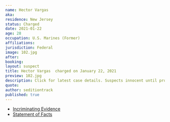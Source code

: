 ```yaml
---
name: Hector Vargas
aka:
residence: New Jersey
status: Charged
date: 2021-01-22
age: 28
occupation: U.S. Marines (Former)
affiliations:
jurisdiction: Federal
image: 102.jpg
after:
booking:
layout: suspect
title: Hector Vargas  charged on January 22, 2021
preview: 102.jpg
description: Click for latest case details. Suspects innocent until proven guilty.
quote:
author: seditiontrack
published: true
---
```


- [Incriminating Evidence](https://jcitytimes.com/hector-vargas-from-unsung-hero-to-insurrectionist/)
- [Statement of Facts](https://extremism.gwu.edu/sites/g/files/zaxdzs2191/f/Hector%20Vargas%20Statement%20of%20Facts.pdf)
